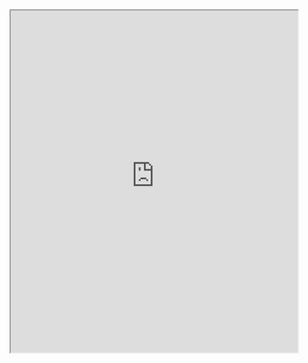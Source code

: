 <iframe src="https://raw.githubusercontent.com/SimoneAlbano000/rain_sym/main/paper/rain.pdf" width="100%" height="600px"></iframe>
